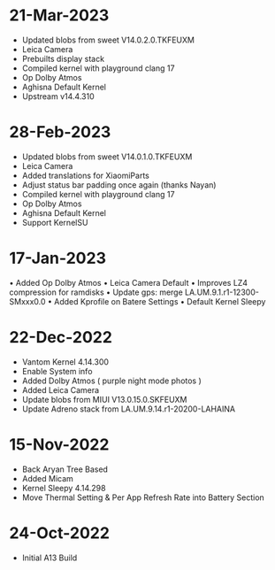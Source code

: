 # 21-Mar-2023
- Updated blobs from sweet V14.0.2.0.TKFEUXM
- Leica Camera
- Prebuilts display stack
- Compiled kernel with playground clang 17
- Op Dolby Atmos
- Aghisna Default Kernel
- Upstream v14.4.310

# 28-Feb-2023
* Updated blobs from sweet V14.0.1.0.TKFEUXM
* Leica Camera
* Added translations for XiaomiParts
* Adjust status bar padding once again (thanks Nayan)
* Compiled kernel with playground clang 17
* Op Dolby Atmos
* Aghisna Default Kernel
* Support KernelSU

# 17-Jan-2023
• Added Op Dolby Atmos
• Leica Camera Default
• Improves LZ4 compression for ramdisks
• Update gps: merge LA.UM.9.1.r1-12300-SMxxx0.0
• Added Kprofile on Batere Settings
• Default Kernel Sleepy

# 22-Dec-2022
- Vantom Kernel 4.14.300
- Enable System info
- Added Dolby Atmos ( purple night mode photos )
- Added Leica Camera
- Update blobs from MIUI V13.0.15.0.SKFEUXM
- Update Adreno stack from LA.UM.9.14.r1-20200-LAHAINA

# 15-Nov-2022
- Back Aryan Tree Based
- Added Micam
- Kernel Sleepy 4.14.298
- Move Thermal Setting & Per App Refresh Rate into Battery Section

# 24-Oct-2022
- Initial A13 Build



